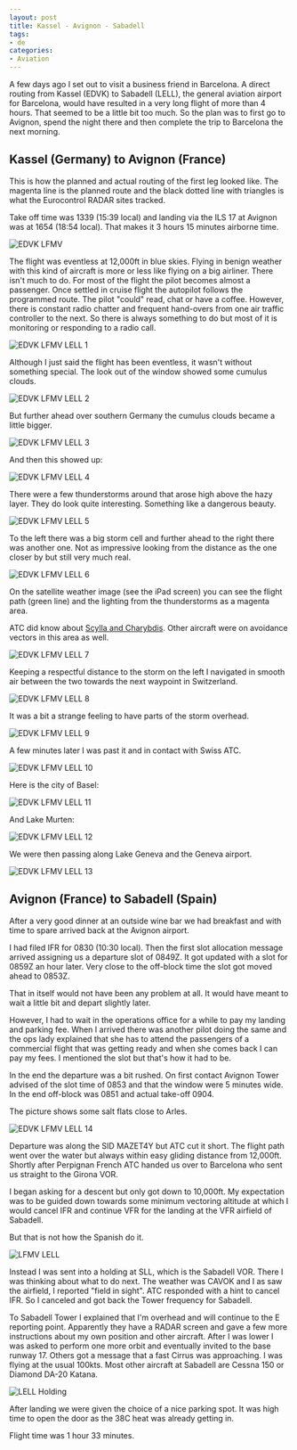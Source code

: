 ```yaml
---
layout: post
title: Kassel - Avignon - Sabadell
tags:
- de
categories:
- Aviation
---
```

A few days ago I set out to visit a business friend in Barcelona. A direct routing from Kassel (EDVK) to Sabadell (LELL), the general aviation airport for Barcelona, would have resulted in a very long flight of more than 4 hours. That seemed to be a little bit too much. So the plan was to first go to Avignon, spend the night there and then complete the trip to Barcelona the next morning.

## Kassel (Germany) to Avignon (France)

This is how the planned and actual routing of the first leg looked like. The magenta line is the planned route and the black dotted line with triangles is what the Eurocontrol RADAR sites tracked.

Take off time was 1339 (15:39 local) and landing via the ILS 17 at Avignon was at 1654 (18:54 local). That makes it 3 hours 15 minutes airborne time.

![EDVK LFMV](/img/posts/2015-07-EDVK-LFMV-LELL/EDVK-LFMV.png)

The flight was eventless at 12,000ft in blue skies. Flying in benign weather with this kind of aircraft is more or less like flying on a big airliner. There isn't much to do. For most of the flight the pilot becomes almost a passenger. Once settled in cruise flight the autopilot follows the programmed route. The pilot "could" read, chat or have a coffee. However, there is constant radio chatter and frequent hand-overs from one air traffic controller to the next. So there is always something to do but most of it is monitoring or responding to a radio call.

![EDVK LFMV LELL 1](/img/posts/2015-07-EDVK-LFMV-LELL/EDVK-LFMV-LELL-1.jpg)

Although I just said the flight has been eventless, it wasn't without something special. The look out of the window showed some cumulus clouds.

![EDVK LFMV LELL 2](/img/posts/2015-07-EDVK-LFMV-LELL/EDVK-LFMV-LELL-2.jpg)

But further ahead over southern Germany the cumulus clouds became a little bigger.

![EDVK LFMV LELL 3](/img/posts/2015-07-EDVK-LFMV-LELL/EDVK-LFMV-LELL-3.jpg)

And then this showed up:

![EDVK LFMV LELL 4](/img/posts/2015-07-EDVK-LFMV-LELL/EDVK-LFMV-LELL-4.jpg)

There were a few thunderstorms around that arose high above the hazy layer. They do look quite interesting. Something like a dangerous beauty.

![EDVK LFMV LELL 5](/img/posts/2015-07-EDVK-LFMV-LELL/EDVK-LFMV-LELL-5.jpg)

To the left there was a big storm cell and further ahead to the right there was another one. Not as impressive looking from the distance as the one closer by but still very much real.

![EDVK LFMV LELL 6](/img/posts/2015-07-EDVK-LFMV-LELL/EDVK-LFMV-LELL-6.jpg)

On the satellite weather image (see the iPad screen) you can see the flight path (green line) and the lighting from the thunderstorms as a magenta area.

ATC did know about [Scylla and Charybdis](https://en.wikipedia.org/wiki/Between_Scylla_and_Charybdis). Other aircraft were on avoidance vectors in this area as well.

![EDVK LFMV LELL 7](/img/posts/2015-07-EDVK-LFMV-LELL/EDVK-LFMV-LELL-7.jpg)

Keeping a respectful distance to the storm on the left I navigated in smooth air between the two towards the next waypoint in Switzerland.

![EDVK LFMV LELL 8](/img/posts/2015-07-EDVK-LFMV-LELL/EDVK-LFMV-LELL-8.jpg)

It was a bit a strange feeling to have parts of the storm overhead.

![EDVK LFMV LELL 9](/img/posts/2015-07-EDVK-LFMV-LELL/EDVK-LFMV-LELL-9.jpg)

A few minutes later I was past it and in contact with Swiss ATC.

![EDVK LFMV LELL 10](/img/posts/2015-07-EDVK-LFMV-LELL/EDVK-LFMV-LELL-10.jpg)

Here is the city of Basel:

![EDVK LFMV LELL 11](/img/posts/2015-07-EDVK-LFMV-LELL/EDVK-LFMV-LELL-11.jpg)

And Lake Murten:

![EDVK LFMV LELL 12](/img/posts/2015-07-EDVK-LFMV-LELL/EDVK-LFMV-LELL-12.jpg)

We were then passing along Lake Geneva and the Geneva airport.

![EDVK LFMV LELL 13](/img/posts/2015-07-EDVK-LFMV-LELL/EDVK-LFMV-LELL-13.jpg)


## Avignon (France) to Sabadell (Spain)
After a very good dinner at an outside wine bar we had breakfast and with time to spare arrived back at the Avignon airport.

I had filed IFR for 0830 (10:30 local). Then the first slot allocation message arrived assigning us a departure slot of 0849Z. It got updated with a slot for 0859Z an hour later. Very close to the off-block time the slot got moved ahead to 0853Z.

That in itself would not have been any problem at all. It would have meant to wait a little bit and depart slightly later.

However, I had to wait in the operations office for a while to pay my landing and parking fee. When I arrived there was another pilot doing the same and the ops lady explained that she has to attend the passengers of a commercial flight that was getting ready and when she comes back I can pay my fees. I mentioned the slot but that's how it had to be.

In the end the departure was a bit rushed. On first contact Avignon Tower advised of the slot time of 0853 and that the window were 5 minutes wide. In the end off-block was 0851 and actual take-off 0904. 

The picture shows some salt flats close to Arles.

![EDVK LFMV LELL 14](/img/posts/2015-07-EDVK-LFMV-LELL/EDVK-LFMV-LELL-14.jpg)

Departure was along the SID MAZET4Y but ATC cut it short. The flight path went over the water but always within easy gliding distance from 12,000ft. Shortly after Perpignan French ATC handed us over to Barcelona who sent us straight to the Girona VOR.

I began asking for a descent but only got down to 10,000ft. My expectation was to be guided down towards some minimum vectoring altitude at which I would cancel IFR and continue VFR for the landing at the VFR airfield of Sabadell.

But that is not how the Spanish do it.

![LFMV LELL](/img/posts/2015-07-EDVK-LFMV-LELL/LFMV-LELL.png)

Instead I was sent into a holding at SLL, which is the Sabadell VOR. There I was thinking about what to do next. The weather was CAVOK and I as saw the airfield, I reported "field in sight". ATC responded with a hint to cancel IFR. So I canceled and got back the Tower frequency for Sabadell.

To Sabadell Tower I explained that I'm overhead and will continue to the E reporting point. Apparently they have a RADAR screen and gave a few more instructions about my own position and other aircraft. After I was lower I was asked to perform one more orbit and eventually invited to the base runway 17. Others got a message that a fast Cirrus was approaching. I was flying at the usual 100kts. Most other aircraft at Sabadell are Cessna 150 or Diamond DA-20 Katana.

![LELL Holding](/img/posts/2015-07-EDVK-LFMV-LELL/LELL-Holding.png)

After landing we were given the choice of a nice parking spot. It was high time to open the door as the 38C heat was already getting in.

Flight time was 1 hour 33 minutes.
